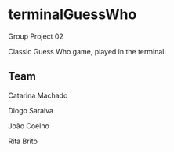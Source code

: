 # terminalGuessWho

Group Project 02

Classic Guess Who game, played in the terminal.

## Team
Catarina Machado

Diogo Saraiva

João Coelho

Rita Brito

